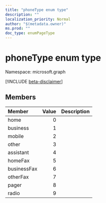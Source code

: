 ```yaml
---
title: "phoneType enum type"
description: ""
localization_priority: Normal
author: "$(metadata.owner)"
ms.prod: ""
doc_type: enumPageType
---
```


# phoneType enum type

Namespace: microsoft.graph

[!INCLUDE [beta-disclaimer](../../includes/beta-disclaimer.md)]

## Members

| Member      | Value | Description |
| :---------- | ----: | :---------- |
| home        | 0     |             |
| business    | 1     |             |
| mobile      | 2     |             |
| other       | 3     |             |
| assistant   | 4     |             |
| homeFax     | 5     |             |
| businessFax | 6     |             |
| otherFax    | 7     |             |
| pager       | 8     |             |
| radio       | 9     |             |
